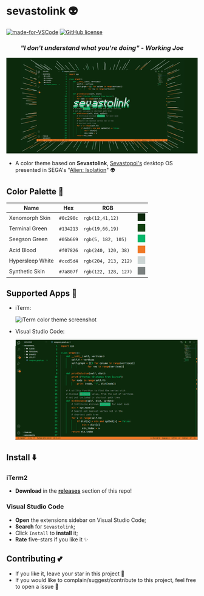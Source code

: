 # sevastolink :alien:

[![made-for-VSCode](https://img.shields.io/badge/Made%20for-VSCode-1f425f.svg)](https://code.visualstudio.com/)
[![GitHub license](https://img.shields.io/github/license/Naereen/StrapDown.js.svg)](https://github.com/Naereen/StrapDown.js/blob/master/LICENSE)

<center><h3><i>"I don't understand what you're doing" - Working Joe</i></h3></center>

![Sevastolink](https://raw.githubusercontent.com/paulopacitti/sevastolink/master/design/artwork.png)

- A color theme based on **Sevastolink**, [Sevastopol's](https://alienanthology.fandom.com/wiki/Sevastopol_Station) desktop OS presented in SEGA's "[Alien: Isolation](https://en.wikipedia.org/wiki/Alien:_Isolation)" :alien:

## Color Palette :art:

Name | Hex      | RGB  |  |   
---  | ---      | ---   | --- |
Xenomorph Skin  |`#0c290c` | `rgb(12,41,12)`   | ![Xenomorph Skin color](https://raw.githubusercontent.com/paulopacitti/sevastolink/master/design/colors/xenomorph-skin.png)
Terminal Green  |`#134213`      | `rgb(19,66,19)`    |![Terminal Green color](https://raw.githubusercontent.com/paulopacitti/sevastolink/master/design/colors/terminal-green.png)
Seegson Green   |`#05b669`       | `rgb(5, 182, 105)` | ![Seegson Green color](https://raw.githubusercontent.com/paulopacitti/sevastolink/master/design/colors/seegson-green.png)
Acid Blood      |`#f07826`       | `rgb(240, 120, 38)` | ![Acid Blood color](https://raw.githubusercontent.com/paulopacitti/sevastolink/master/design/colors/acid-blood.png)
Hypersleep White    |`#ccd5d4`       | `rgb(204, 213, 212)` | ![Hypersleep White color](https://raw.githubusercontent.com/paulopacitti/sevastolink/master/design/colors/hypersleep-white.png)
Synthetic Skin    |`#7a807f`       | `rgb(122, 128, 127)` | ![Hypersleep White color](https://raw.githubusercontent.com/paulopacitti/sevastolink/master/design/colors/synthetic-skin.png)

## Supported Apps :floppy_disk:
- iTerm: 
  
  ![iTerm color theme screenshot](https://i.imgur.com/W1f6jDw.png)
- Visual Studio Code: 
  
  ![iTerm color theme screenshot](https://raw.githubusercontent.com/paulopacitti/sevastolink/master/design/screenshots/vscode.png)

## Install :arrow_down:
### iTerm2
- **Download** in the **[releases](https://github.com/paulopacitti/sevastolink/releases)** section of this repo!
### Visual Studio Code
- **Open** the extensions sidebar on Visual Studio Code;
- **Search** for `Sevastolink`;
- Click `Install` to **install** it;
- **Rate** five-stars if you like it :sparkles:

## Contributing :two_hearts:
- If you like it, leave your star in this project :star2:
- If you would like to complain/suggest/contribute to this project, feel free to open a issue :heart_decoration: